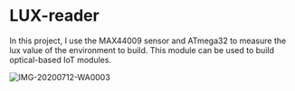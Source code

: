 # LUX-reader
In this project, I use the MAX44009 sensor and ATmega32 to measure the lux value of the environment to build. This module can be used to build optical-based IoT modules.

![IMG-20200712-WA0003](https://user-images.githubusercontent.com/74113714/98655802-22532a00-2355-11eb-932a-1a02fb549583.jpg)
